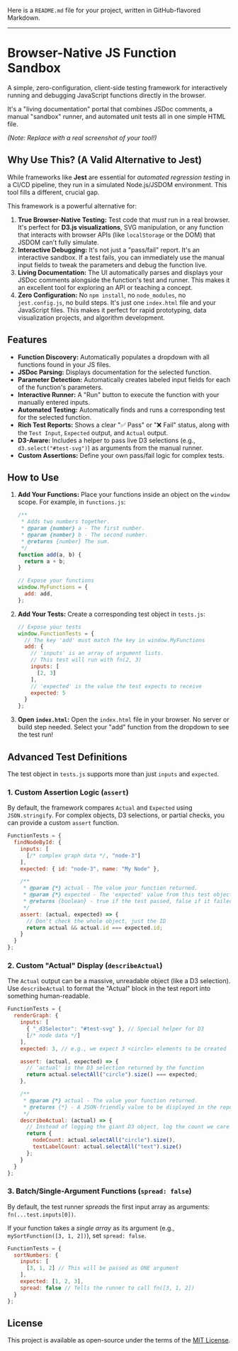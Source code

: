 Here is a `README.md` file for your project, written in GitHub-flavored Markdown.

-----

# Browser-Native JS Function Sandbox

A simple, zero-configuration, client-side testing framework for interactively running and debugging JavaScript functions directly in the browser.

It's a "living documentation" portal that combines JSDoc comments, a manual "sandbox" runner, and automated unit tests all in one simple HTML file.

*(Note: Replace with a real screenshot of your tool\!)*

## Why Use This? (A Valid Alternative to Jest)

While frameworks like **Jest** are essential for *automated regression testing* in a CI/CD pipeline, they run in a simulated Node.js/JSDOM environment. This tool fills a different, crucial gap.

This framework is a powerful alternative for:

1.  **True Browser-Native Testing:** Test code that *must* run in a real browser. It's perfect for **D3.js visualizations**, SVG manipulation, or any function that interacts with browser APIs (like `localStorage` or the DOM) that JSDOM can't fully simulate.
2.  **Interactive Debugging:** It's not just a "pass/fail" report. It's an interactive sandbox. If a test fails, you can immediately use the manual input fields to tweak the parameters and debug the function live.
3.  **Living Documentation:** The UI automatically parses and displays your JSDoc comments alongside the function's test and runner. This makes it an excellent tool for exploring an API or teaching a concept.
4.  **Zero Configuration:** No `npm install`, no `node_modules`, no `jest.config.js`, no build steps. It's just one `index.html` file and your JavaScript files. This makes it perfect for rapid prototyping, data visualization projects, and algorithm development.

## Features

  * **Function Discovery:** Automatically populates a dropdown with all functions found in your JS files.
  * **JSDoc Parsing:** Displays documentation for the selected function.
  * **Parameter Detection:** Automatically creates labeled input fields for each of the function's parameters.
  * **Interactive Runner:** A "Run" button to execute the function with your manually entered inputs.
  * **Automated Testing:** Automatically finds and runs a corresponding test for the selected function.
  * **Rich Test Reports:** Shows a clear "✅ Pass" or "❌ Fail" status, along with the `Test Input`, `Expected` output, and `Actual` output.
  * **D3-Aware:** Includes a helper to pass live D3 selections (e.g., `d3.select("#test-svg")`) as arguments from the manual runner.
  * **Custom Assertions:** Define your own pass/fail logic for complex tests.

## How to Use

1.  **Add Your Functions:**
    Place your functions inside an object on the `window` scope. For example, in `functions.js`:

    ```javascript
    /**
     * Adds two numbers together.
     * @param {number} a - The first number.
     * @param {number} b - The second number.
     * @returns {number} The sum.
     */
    function add(a, b) {
      return a + b;
    }

    // Expose your functions
    window.MyFunctions = {
      add: add,
    };
    ```

2.  **Add Your Tests:**
    Create a corresponding test object in `tests.js`:

    ```javascript
    // Expose your tests
    window.FunctionTests = {
      // The key 'add' must match the key in window.MyFunctions
      add: {
        // 'inputs' is an array of argument lists.
        // This test will run with fn(2, 3)
        inputs: [
          [2, 3]
        ],
        // 'expected' is the value the test expects to receive
        expected: 5
      }
    };
    ```

3.  **Open `index.html`:**
    Open the `index.html` file in your browser. No server or build step needed. Select your "add" function from the dropdown to see the test run\!

## Advanced Test Definitions

The test object in `tests.js` supports more than just `inputs` and `expected`.

### 1\. Custom Assertion Logic (`assert`)

By default, the framework compares `Actual` and `Expected` using `JSON.stringify`. For complex objects, D3 selections, or partial checks, you can provide a custom `assert` function.

```javascript
FunctionTests = {
  findNodeById: {
    inputs: [
      [/* complex graph data */, "node-3"]
    ],
    expected: { id: "node-3", name: "My Node" },

    /**
     * @param {*} actual - The value your function returned.
     * @param {*} expected - The 'expected' value from this test object.
     * @returns {boolean} - true if the test passed, false if it failed.
     */
    assert: (actual, expected) => {
      // Don't check the whole object, just the ID
      return actual && actual.id === expected.id;
    }
  }
};
```

### 2\. Custom "Actual" Display (`describeActual`)

The `Actual` output can be a massive, unreadable object (like a D3 selection). Use `describeActual` to format the "Actual" block in the test report into something human-readable.

```javascript
FunctionTests = {
  renderGraph: {
    inputs: [
      { "_d3Selector": "#test-svg" }, // Special helper for D3
      [/* node data */]
    ],
    expected: 3, // e.g., we expect 3 <circle> elements to be created

    assert: (actual, expected) => {
      // 'actual' is the D3 selection returned by the function
      return actual.selectAll("circle").size() === expected;
    },

    /**
     * @param {*} actual - The value your function returned.
     * @returns {*} - A JSON-friendly value to be displayed in the report.
     */
    describeActual: (actual) => {
      // Instead of logging the giant D3 object, log the count we care about.
      return {
        nodeCount: actual.selectAll("circle").size(),
        textLabelCount: actual.selectAll("text").size()
      };
    }
  }
};
```

### 3\. Batch/Single-Argument Functions (`spread: false`)

By default, the test runner *spreads* the first input array as arguments: `fn(...test.inputs[0])`.

If your function takes a *single array* as its argument (e.g., `mySortFunction([3, 1, 2])`), set `spread: false`.

```javascript
FunctionTests = {
  sortNumbers: {
    inputs: [
      [3, 1, 2] // This will be passed as ONE argument
    ],
    expected: [1, 2, 3],
    spread: false // Tells the runner to call fn([3, 1, 2])
  }
};
```

## License

This project is available as open-source under the terms of the [MIT License](https://opensource.org/licenses/MIT).